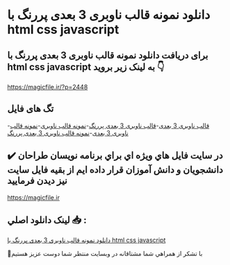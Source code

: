 # دانلود نمونه قالب ناوبری 3 بعدی پررنگ با html css javascript

## برای دریافت دانلود نمونه قالب ناوبری 3 بعدی پررنگ با html css javascript به لینک زیر بروید 👇

https://magicfile.ir/?p=2448

## تگ های فایل

-[قالب ناوبری 3 بعدی](https://magicfile.ir/product/%d9%86%d9%85%d9%88%d9%86%d9%87-%d9%82%d8%a7%d9%84%d8%a8-%d9%86%d8%a7%d9%88%d8%a8%d8%b1%db%8c-3-%d8%a8%d8%b9%d8%af%db%8c-%d9%be%d8%b1%d8%b1%d9%86%da%af-%d8%a8%d8%a7-html-css-javascript/)-[قالب ناوبری 3 بعدی پررنگ](https://magicfile.ir/product/%d9%86%d9%85%d9%88%d9%86%d9%87-%d9%82%d8%a7%d9%84%d8%a8-%d9%86%d8%a7%d9%88%d8%a8%d8%b1%db%8c-3-%d8%a8%d8%b9%d8%af%db%8c-%d9%be%d8%b1%d8%b1%d9%86%da%af-%d8%a8%d8%a7-html-css-javascript/)-[نمونه قالب ناوبری](https://magicfile.ir/product/%d9%86%d9%85%d9%88%d9%86%d9%87-%d9%82%d8%a7%d9%84%d8%a8-%d9%86%d8%a7%d9%88%d8%a8%d8%b1%db%8c-3-%d8%a8%d8%b9%d8%af%db%8c-%d9%be%d8%b1%d8%b1%d9%86%da%af-%d8%a8%d8%a7-html-css-javascript/)-[نمونه قالب ناوبری 3 بعدی](https://magicfile.ir/product/%d9%86%d9%85%d9%88%d9%86%d9%87-%d9%82%d8%a7%d9%84%d8%a8-%d9%86%d8%a7%d9%88%d8%a8%d8%b1%db%8c-3-%d8%a8%d8%b9%d8%af%db%8c-%d9%be%d8%b1%d8%b1%d9%86%da%af-%d8%a8%d8%a7-html-css-javascript/)-[نمونه قالب ناوبری 3 بعدی پررنگ](https://magicfile.ir/product/%d9%86%d9%85%d9%88%d9%86%d9%87-%d9%82%d8%a7%d9%84%d8%a8-%d9%86%d8%a7%d9%88%d8%a8%d8%b1%db%8c-3-%d8%a8%d8%b9%d8%af%db%8c-%d9%be%d8%b1%d8%b1%d9%86%da%af-%d8%a8%d8%a7-html-css-javascript/)

## ✔️ در سايت فايل هاي ويژه اي براي برنامه نويسان طراحان دانشجويان و دانش آموزان قرار داده ايم از بقيه فايل سايت نيز ديدن فرماييد

https://magicfile.ir


## لينک دانلود اصلي 📥 :

[دانلود نمونه قالب ناوبری 3 بعدی پررنگ با html css javascript](https://magicfile.ir/product/%d9%86%d9%85%d9%88%d9%86%d9%87-%d9%82%d8%a7%d9%84%d8%a8-%d9%86%d8%a7%d9%88%d8%a8%d8%b1%db%8c-3-%d8%a8%d8%b9%d8%af%db%8c-%d9%be%d8%b1%d8%b1%d9%86%da%af-%d8%a8%d8%a7-html-css-javascript/) 


🙏با تشکر از همراهي شما مشتاقانه در وبسایت منتظر شما دوست عزیز هستیم

